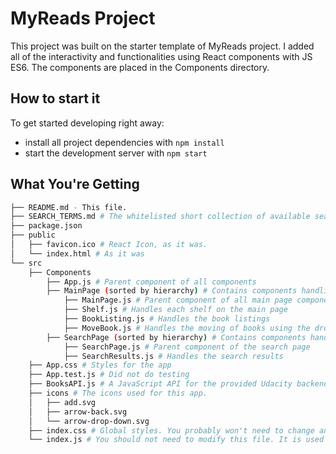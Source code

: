 # MyReads Project

This project was built on the starter template of MyReads project. I added all of the interactivity and functionalities using React components with JS ES6. The components are placed in the Components directory.

## How to start it

To get started developing right away:

-   install all project dependencies with `npm install`
-   start the development server with `npm start`

## What You're Getting

```bash
├── README.md - This file.
├── SEARCH_TERMS.md # The whitelisted short collection of available search terms for you to use with your app.
├── package.json
├── public
│   ├── favicon.ico # React Icon, as it was.
│   └── index.html # As it was
└── src
    ├── Components
        ├── App.js # Parent component of all components
        ├── MainPage (sorted by hierarchy) # Contains components handling the main page
            ├── MainPage.js # Parent component of all main page components
            ├── Shelf.js # Handles each shelf on the main page
            ├── BookListing.js # Handles the book listings
            ├── MoveBook.js # Handles the moving of books using the dropdown
        ├── SearchPage (sorted by hierarchy) # Contains components handling the search page
            ├── SearchPage.js # Parent component of the search page
            ├── SearchResults.js # Handles the search results
    ├── App.css # Styles for the app
    ├── App.test.js # Did not do testing
    ├── BooksAPI.js # A JavaScript API for the provided Udacity backend.
    ├── icons # The icons used for this app.
    │   ├── add.svg
    │   ├── arrow-back.svg
    │   └── arrow-drop-down.svg
    ├── index.css # Global styles. You probably won't need to change anything here.
    └── index.js # You should not need to modify this file. It is used for DOM rendering only.
```

